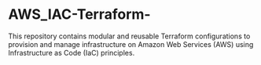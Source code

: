 # AWS_IAC-Terraform-
This repository contains modular and reusable Terraform configurations to provision and manage infrastructure on Amazon Web Services (AWS) using Infrastructure as Code (IaC) principles.

